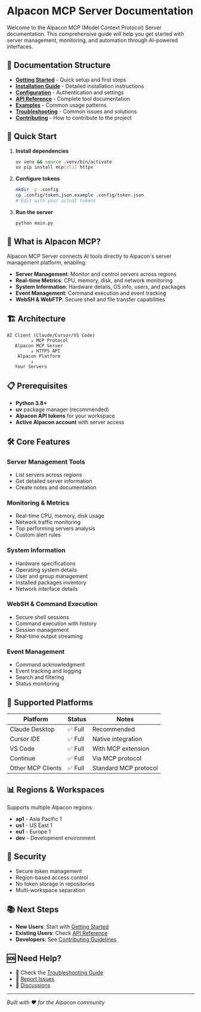 # Alpacon MCP Server Documentation

Welcome to the Alpacon MCP (Model Context Protocol) Server documentation. This comprehensive guide will help you get started with server management, monitoring, and automation through AI-powered interfaces.

## 📖 Documentation Structure

- **[Getting Started](getting-started.md)** - Quick setup and first steps
- **[Installation Guide](installation.md)** - Detailed installation instructions
- **[Configuration](configuration.md)** - Authentication and settings
- **[API Reference](api-reference.md)** - Complete tool documentation
- **[Examples](examples.md)** - Common usage patterns
- **[Troubleshooting](troubleshooting.md)** - Common issues and solutions
- **[Contributing](../CONTRIBUTING.md)** - How to contribute to the project

## 🚀 Quick Start

1. **Install dependencies**
   ```bash
   uv venv && source .venv/bin/activate
   uv pip install mcp[cli] httpx
   ```

2. **Configure tokens**
   ```bash
   mkdir -p .config
   cp .config/token.json.example .config/token.json
   # Edit with your actual tokens
   ```

3. **Run the server**
   ```bash
   python main.py
   ```

## 🎯 What is Alpacon MCP?

Alpacon MCP Server connects AI tools directly to Alpacon's server management platform, enabling:

- **Server Management**: Monitor and control servers across regions
- **Real-time Metrics**: CPU, memory, disk, and network monitoring
- **System Information**: Hardware details, OS info, users, and packages
- **Event Management**: Command execution and event tracking
- **WebSH & WebFTP**: Secure shell and file transfer capabilities

## 🏗️ Architecture

```
AI Client (Claude/Cursor/VS Code)
         ↓ MCP Protocol
   Alpacon MCP Server
         ↓ HTTPS API
    Alpacon Platform
         ↓
   Your Servers
```

## 📋 Prerequisites

- **Python 3.8+**
- **uv** package manager (recommended)
- **Alpacon API tokens** for your workspace
- **Active Alpacon account** with server access

## 🛠️ Core Features

### Server Management Tools
- List servers across regions
- Get detailed server information
- Create notes and documentation

### Monitoring & Metrics
- Real-time CPU, memory, disk usage
- Network traffic monitoring
- Top performing servers analysis
- Custom alert rules

### System Information
- Hardware specifications
- Operating system details
- User and group management
- Installed packages inventory
- Network interface details

### WebSH & Command Execution
- Secure shell sessions
- Command execution with history
- Session management
- Real-time output streaming

### Event Management
- Command acknowledgment
- Event tracking and logging
- Search and filtering
- Status monitoring

## 🔧 Supported Platforms

| Platform | Status | Notes |
|----------|--------|-------|
| Claude Desktop | ✅ Full | Recommended |
| Cursor IDE | ✅ Full | Native integration |
| VS Code | ✅ Full | With MCP extension |
| Continue | ✅ Full | Via MCP protocol |
| Other MCP Clients | ✅ Full | Standard MCP protocol |

## 📊 Regions & Workspaces

Supports multiple Alpacon regions:
- **ap1** - Asia Pacific 1
- **us1** - US East 1
- **eu1** - Europe 1
- **dev** - Development environment

## 🔐 Security

- Secure token management
- Region-based access control
- No token storage in repositories
- Multi-workspace separation

## 📚 Next Steps

- **New Users**: Start with [Getting Started](getting-started.md)
- **Existing Users**: Check [API Reference](api-reference.md)
- **Developers**: See [Contributing Guidelines](../CONTRIBUTING.md)

## 🆘 Need Help?

- 📖 Check the [Troubleshooting Guide](troubleshooting.md)
- 🐛 [Report Issues](https://github.com/your-repo/alpacon-mcp/issues)
- 💬 [Discussions](https://github.com/your-repo/alpacon-mcp/discussions)

---

*Built with ❤️ for the Alpacon community*